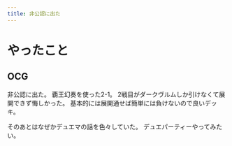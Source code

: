 ```yaml
---
title: 非公認に出た
---
```


# やったこと

## OCG

非公認に出た。
覇王幻奏を使った2-1。
2戦目がダークヴルムしか引けなくて展開できず悔しかった。
基本的には展開通せば簡単には負けないので良いデッキ。

そのあとはなぜかデュエマの話を色々していた。
デュエパーティーやってみたい。
